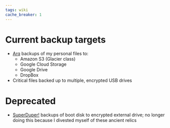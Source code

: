 ```yaml
---
tags: wiki
cache_breaker: 1
---
```


# Current backup targets

-   [Arq](/wiki/Arq) backups of my personal files to:
    -   Amazon S3 (Glacier class)
    -   Google Cloud Storage
    -   Google Drive
    -   DropBox
-   Critical files backed up to multiple, encrypted USB drives

# Deprecated

-   [SuperDuper!](/wiki/SuperDuper%21) backups of boot disk to encrypted external drive; no longer doing this because I divested myself of these ancient relics
